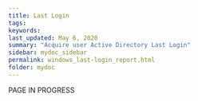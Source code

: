 ```yaml
---
title: Last Login
tags:
keywords:
last_updated: May 6, 2020
summary: "Acquire user Active Directory Last Login"
sidebar: mydoc_sidebar
permalink: windows_last-login_report.html
folder: mydoc
---
```



PAGE IN PROGRESS
